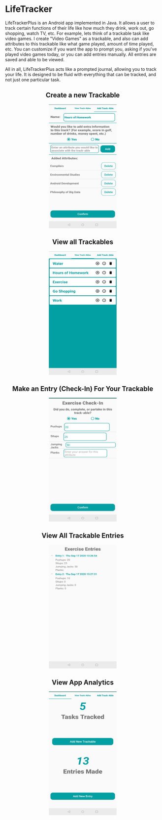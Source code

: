 # LifeTracker
LifeTrackerPlus is an Android app implemented in Java. It allows a user to track certain functions of their life like how much they drink, work out, 
go shopping, watch TV, etc. For example, lets think of a trackable task like video games. I create "Video Games" as a trackable, and also can add attributes 
to this trackable like what game played, amount of time played, etc. You can customize if you want the app to prompt you, asking if you've played video games 
today, or you can add entries manually. All entries are saved and able to be viewed.

All in all, LifeTrackerPlus acts like a prompted journal, allowing you to track your life. It is designed to be fluid with everything that can be tracked, 
and not just one particular task.

<div>
  <h2 align="center">Create a new Trackable</h2>
  <p align="center">
    <img src="https://github.com/BradenBusch/LifeTracker/blob/master/app/src/main/res/drawable-v24/Screenshot_20200917-131650__01.jpg" width="220px" height="400px" />
  </p>
</div>
<div>
  <h2 align="center">View all Trackables</h2>
  <p align="center">
    <img src="https://github.com/BradenBusch/LifeTracker/blob/master/app/src/main/res/drawable-v24/Screenshot_20200917-132607__01.jpg" width="220px" height="400px" />
  </p>
</div>
<div>
  <h2 align="center">Make an Entry (Check-In) For Your Trackable</h2>
  <p align="center">
    <img src="https://github.com/BradenBusch/LifeTracker/blob/master/app/src/main/res/drawable-v24/Screenshot_20200917-132646__01.jpg" width="220px" height="400px" />
  </p>
</div>
<div>
  <h2 align="center">View All Trackable Entries</h2>
  <p align="center">
    <img src="https://github.com/BradenBusch/LifeTracker/blob/master/app/src/main/res/drawable-v24/Screenshot_20200917-132832__01.jpg" width="220px" height="400px" />
  </p>
</div>
<div>
  <h2 align="center">View App Analytics</h2>
  <p align="center">
    <img src="https://github.com/BradenBusch/LifeTracker/blob/master/app/src/main/res/drawable-v24/Screenshot_20200917-132703__01.jpg" width="220px" height="400px" />
  </p>
</div>
